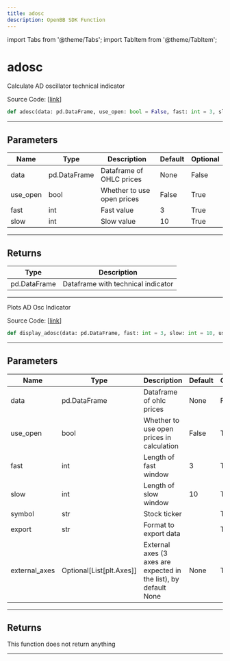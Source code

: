 ```yaml
---
title: adosc
description: OpenBB SDK Function
---
```


import Tabs from '@theme/Tabs';
import TabItem from '@theme/TabItem';

# adosc

<Tabs>
<TabItem value="model" label="Model" default>

Calculate AD oscillator technical indicator

Source Code: [[link](https://github.com/OpenBB-finance/OpenBBTerminal/tree/main/openbb_terminal/common/technical_analysis/volume_model.py#L46)]

```python
def adosc(data: pd.DataFrame, use_open: bool = False, fast: int = 3, slow: int = 10) -> pd.DataFrame
```

---

## Parameters

| Name | Type | Description | Default | Optional |
| ---- | ---- | ----------- | ------- | -------- |
| data | pd.DataFrame | Dataframe of OHLC prices | None | False |
| use_open | bool | Whether to use open prices | False | True |
| fast | int | Fast value | 3 | True |
| slow | int | Slow value | 10 | True |


---

## Returns

| Type | Description |
| ---- | ----------- |
| pd.DataFrame | Dataframe with technical indicator |
---



</TabItem>
<TabItem value="view" label="View">

Plots AD Osc Indicator

Source Code: [[link](https://github.com/OpenBB-finance/OpenBBTerminal/tree/main/openbb_terminal/common/technical_analysis/volume_view.py#L141)]

```python
def display_adosc(data: pd.DataFrame, fast: int = 3, slow: int = 10, use_open: bool = False, symbol: str = "", export: str = "", external_axes: Optional[List[matplotlib.axes._axes.Axes]] = None) -> None
```

---

## Parameters

| Name | Type | Description | Default | Optional |
| ---- | ---- | ----------- | ------- | -------- |
| data | pd.DataFrame | Dataframe of ohlc prices | None | False |
| use_open | bool | Whether to use open prices in calculation | False | True |
| fast | int | Length of fast window | 3 | True |
| slow | int | Length of slow window | 10 | True |
| symbol | str | Stock ticker |  | True |
| export | str | Format to export data |  | True |
| external_axes | Optional[List[plt.Axes]] | External axes (3 axes are expected in the list), by default None | None | True |


---

## Returns

This function does not return anything

---



</TabItem>
</Tabs>